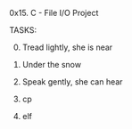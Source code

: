 0x15. C - File I/O Project

TASKS:


0. Tread lightly, she is near


1. Under the snow


2. Speak gently, she can hear


3. cp


4. elf
